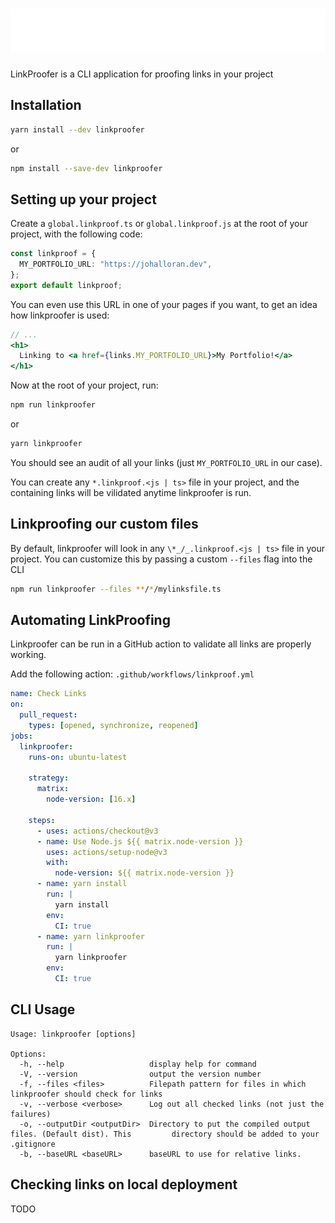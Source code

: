 # ![LinkProofer](./assets/logo.svg "LinkProofer")

LinkProofer is a CLI application for proofing links in your project

## Installation

```bash
yarn install --dev linkproofer
```

or

```bash
npm install --save-dev linkproofer
```

## Setting up your project

Create a `global.linkproof.ts` or `global.linkproof.js` at the root of your project, with the following code:

```ts
const linkproof = {
  MY_PORTFOLIO_URL: "https://johalloran.dev",
};
export default linkproof;
```

You can even use this URL in one of your pages if you want, to get an idea how linkproofer is used:

```jsx
// ...
<h1>
  Linking to <a href={links.MY_PORTFOLIO_URL}>My Portfolio!</a>
</h1>
```

Now at the root of your project, run:

```bash
npm run linkproofer
```

or

```bash
yarn linkproofer
```

You should see an audit of all your links (just `MY_PORTFOLIO_URL` in our case).

You can create any `*.linkproof.<js | ts>` file in your project, and the containing links will be vilidated anytime linkproofer is run.

## Linkproofing our custom files

By default, linkproofer will look in any `\*_/_.linkproof.<js | ts>` file in your project. You can customize this by passing a custom `--files` flag into the CLI

```bash
npm run linkproofer --files **/*/mylinksfile.ts
```

## Automating LinkProofing

Linkproofer can be run in a GitHub action to validate all links are properly working.

Add the following action: `.github/workflows/linkproof.yml`

```yml
name: Check Links
on:
  pull_request:
    types: [opened, synchronize, reopened]
jobs:
  linkproofer:
    runs-on: ubuntu-latest

    strategy:
      matrix:
        node-version: [16.x]

    steps:
      - uses: actions/checkout@v3
      - name: Use Node.js ${{ matrix.node-version }}
        uses: actions/setup-node@v3
        with:
          node-version: ${{ matrix.node-version }}
      - name: yarn install
        run: |
          yarn install
        env:
          CI: true
      - name: yarn linkproofer
        run: |
          yarn linkproofer
        env:
          CI: true
```

## CLI Usage

```
Usage: linkproofer [options]

Options:
  -h, --help                   display help for command
  -V, --version                output the version number
  -f, --files <files>          Filepath pattern for files in which linkproofer should check for links
  -v, --verbose <verbose>      Log out all checked links (not just the failures)
  -o, --outputDir <outputDir>  Directory to put the compiled output files. (Default dist). This         directory should be added to your .gitignore
  -b, --baseURL <baseURL>      baseURL to use for relative links.
```

## Checking links on local deployment

TODO
